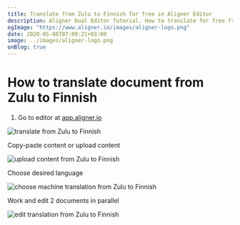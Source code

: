 ```yaml
---
title: Translate from Zulu to Finnish for free in Aligner Editor
description: Aligner Dual Editor Tutorial. How to translate for free from Zulu to Finnish. Aligner is multilingual document management platform. 
ogImage: "https://www.aligner.io/images/aligner-logo.png"
date: 2020-05-06T07:09:21+03:00
image: ../images/aligner-logo.png
onBlog: true
---
```


# How to translate document from Zulu to Finnish

1. Go to editor at [app.aligner.io](https://app.aligner.io "Aligner App web page")

![translate from Zulu to Finnish](../aligner-blank-editor.png "translate from Zulu to Finnish")

Copy-paste content or upload content

![upload content from Zulu to Finnish](../aligner-uploaded-document.png "upload content from Zulu to Finnish")

Choose desired language

![choose machine translation from Zulu to Finnish](../aligner-language-dropdown.png "choose machine translation from Zulu to Finnish")

Work and edit 2 documents in parallel

![edit translation from Zulu to Finnish](../aligner-double-sitded-editor.png "edit translation from Zulu to Finnish")

